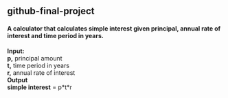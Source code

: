 <h2>github-final-project</h2>

<h4><b>A calculator that calculates simple interest given principal,</b> annual rate of interest and time period in years.</h4>

<p><b>Input:</b><br>
   <b>p,</b> principal amount<br>
   <b>t,</b> time period in years<br>
   <b>r,</b> annual rate of interest<br>
<b>Output</b><br>
   <b>simple interest</b> = p*t*r</p>
